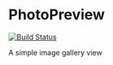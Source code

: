 # PhotoPreview

[![Build Status](https://travis-ci.org/systembugtj/PhotoPreview.svg?branch=master)](https://travis-ci.org/systembugtj/PhotoPreview)

A simple image gallery view
